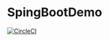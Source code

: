 # SpingBootDemo
[![CircleCI](https://circleci.com/gh/giri-shhh/SpingBoot.svg?style=shield)](https://circleci.com/gh/giri-shhh/SpingBoot)
